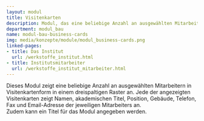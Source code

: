 ```yaml
---
layout: modul
title: Visitenkarten
description: Modul, das eine beliebige Anzahl an ausgewählten Mitarbeitern in Visitenkartenform in einem dreispaltigen Raster anzeigt.
department: modul_bau
name: modul-bau-business-cards
img: media/konzepte/module/modul_business-cards.png
linked-pages:
- title: Das Institut
  url: /werkstoffe_institut.html
- title: Institutsmitarbeiter
  url: /werkstoffe_institut_mitarbeiter.html
---
```


Dieses Modul zeigt eine beliebige Anzahl an ausgewählten Mitarbeitern in Visitenkartenform in einem dreispaltigen Raster an.
Jede der angezeigten Visitenkarten zeigt Namen, akademischen Titel, Position, Gebäude, Telefon, Fax und Email-Adresse der jeweiligen Mitarbeiters an.<br />
Zudem kann ein Titel für das Modul angegeben werden.